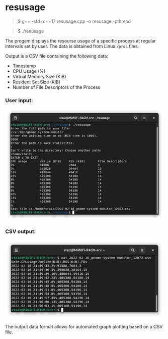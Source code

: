 # resusage

> $ g++ -std=c++17 resusage.cpp -o resusage -pthread

> $ ./resusage


The progam displays the resourse usage of a specific process at regular intervals set by user. The data is obtained from Linux `/proc` files.


Output is a CSV file containing the following data: 

- Timestamp
- CPU Usage (%)
- Virtual Memory Size (KiB)
- Resident Set Size (KiB)
- Number of File Descriptors of the Process

### User input:

![Example of user input](resusage_scr.png)

### CSV output:

![Example of user input](resusage_csv.png)

The output data format allows for automated graph plotting based on a CSV file.
